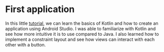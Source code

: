 # First application

In this little [tutorial](https://github.com/NicolasDuponchel/TeachingAndroid/tree/master/MyFirstApp), we can learn the basics of Kotlin and how to create an application using Android Studio.
I was able to familiarize with Kotlin and see how more intuitive it is to use compared to Java. I also learned how to implement a constraint layout and see how views can interact with each other with a button.